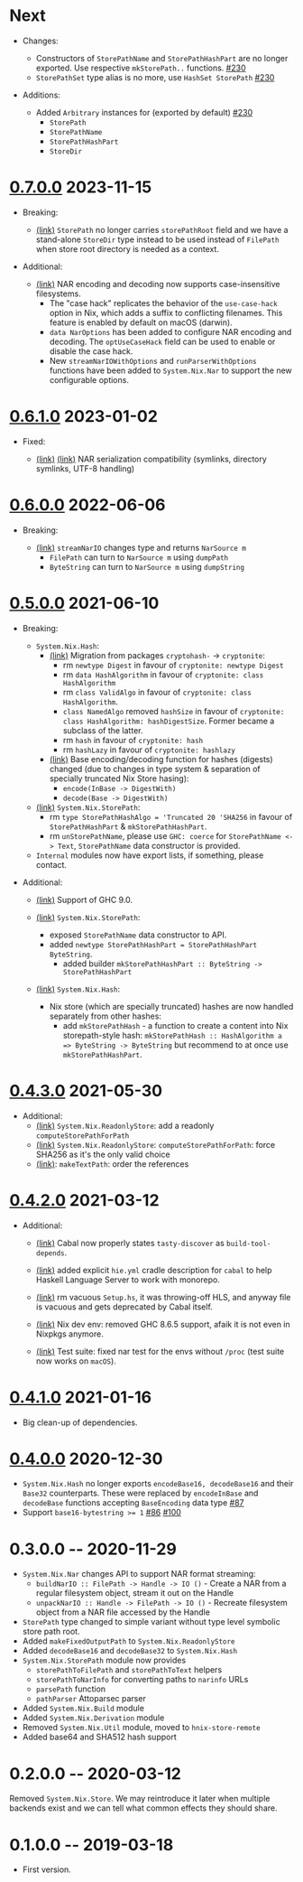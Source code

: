 # Next

* Changes:
   * Constructors of `StorePathName` and `StorePathHashPart` are no longer
     exported. Use respective `mkStorePath..` functions. [#230](https://github.com/haskell-nix/hnix-store/pull/230)
   * `StorePathSet` type alias is no more, use `HashSet StorePath` [#230](https://github.com/haskell-nix/hnix-store/pull/230)


* Additions:
   * Added `Arbitrary` instances for (exported by default) [#230](https://github.com/haskell-nix/hnix-store/pull/230)
     * `StorePath`
     * `StorePathName`
     * `StorePathHashPart`
     * `StoreDir`

# [0.7.0.0](https://github.com/haskell-nix/hnix-store/compare/core-0.6.1.0...core-0.7.0.0) 2023-11-15

* Breaking:
    * [(link)](https://github.com/haskell-nix/hnix-store/pull/216) `StorePath` no longer carries `storePathRoot` field and we
      have a stand-alone `StoreDir` type instead to be used instead of `FilePath`
      when store root directory is needed as a context.

* Additional:
    * [(link)](https://github.com/haskell-nix/hnix-store/pull/218) NAR encoding and decoding now supports case-insensitive filesystems.
      * The "case hack" replicates the behavior of the `use-case-hack` option in Nix, which adds a suffix to conflicting filenames.
        This feature is enabled by default on macOS (darwin).
      * `data NarOptions` has been added to configure NAR encoding and decoding. The `optUseCaseHack` field can be used to enable or disable the case hack.
      * New `streamNarIOWithOptions` and `runParserWithOptions` functions have been added to `System.Nix.Nar` to support the new configurable options.

# [0.6.1.0](https://github.com/haskell-nix/hnix-store/compare/core-0.6.0.0...core-0.6.1.0) 2023-01-02

* Fixed:

    * [(link)](https://github.com/haskell-nix/hnix-store/pull/201) [(link)](https://github.com/haskell-nix/hnix-store/pull/203) NAR serialization compatibility (symlinks, directory symlinks, UTF-8 handling)

# [0.6.0.0](https://github.com/haskell-nix/hnix-store/compare/core-0.5.0.0...core-0.6.0.0) 2022-06-06

* Breaking:

    * [(link)](https://github.com/haskell-nix/hnix-store/pull/177) `streamNarIO` changes type and returns `NarSource m`
      * `FilePath` can turn to `NarSource m` using `dumpPath`
      * `ByteString` can turn to `NarSource m` using `dumpString`

# [0.5.0.0](https://github.com/haskell-nix/hnix-store/compare/0.4.3.0...core-0.5.0.0) 2021-06-10

* Breaking:

  * `System.Nix.Hash`:
    * [(link)](https://github.com/haskell-nix/hnix-store/pull/157/commits/97146b41cc87327625e02b81971aeb2fd7d66a3f) Migration from packages `cryptohash-` -> `cryptonite`:
      * rm `newtype Digest` in favour of `cryptonite: newtype Digest`
      * rm `data HashAlgorithm` in favour of `cryptonite: class HashAlgorithm`
      * rm `class ValidAlgo` in favour of `cryptonite: class HashAlgorithm`.
      * `class NamedAlgo` removed `hashSize` in favour of `cryptonite: class HashAlgorithm: hashDigestSize`. Former became a subclass of the latter.
      * rm `hash` in favour of `cryptonite: hash`
      * rm `hashLazy` in favour of `cryptonite: hashlazy`
    * [(link)](https://github.com/haskell-nix/hnix-store/pull/157/commits/2af74986de8aef1a13dbfc955886f9935ca246a3) Base encoding/decoding function for hashes (digests) changed (due to changes in type system & separation of specially truncated Nix Store hasing):
      * `encode(InBase -> DigestWith)`
      * `decode(Base -> DigestWith)`
  * [(link)](https://github.com/haskell-nix/hnix-store/pull/157/commits/2af74986de8aef1a13dbfc955886f9935ca246a3) `System.Nix.StorePath`:
    * rm `type StorePathHashAlgo = 'Truncated 20 'SHA256` in favour of `StorePathHashPart` & `mkStorePathHashPart`.
    * rm `unStorePathName`, please use `GHC: coerce` for `StorePathName <-> Text`, `StorePathName` data constructor is provided.
  * `Internal` modules now have export lists, if something, please contact.


* Additional:

  * [(link)](https://github.com/haskell-nix/hnix-store/pull/157/commits/97146b41cc87327625e02b81971aeb2fd7d66a3f) Support of GHC 9.0.

  * [(link)](https://github.com/haskell-nix/hnix-store/pull/157/commits/2af74986de8aef1a13dbfc955886f9935ca246a3) `System.Nix.StorePath`:
    * exposed `StorePathName` data constructor to API.
    * added `newtype StorePathHashPart = StorePathHashPart ByteString`.
      * added builder `mkStorePathHashPart :: ByteString -> StorePathHashPart`
  * [(link)](https://github.com/haskell-nix/hnix-store/pull/157/commits/2af74986de8aef1a13dbfc955886f9935ca246a3) `System.Nix.Hash`:
    * Nix store (which are specially truncated) hashes are now handled separately from other hashes:
      * add `mkStorePathHash` - a function to create a content into Nix storepath-style hash:
        `mkStorePathHash :: HashAlgorithm a => ByteString -> ByteString`
        but recommend to at once use `mkStorePathHashPart`.

# [0.4.3.0](https://github.com/haskell-nix/hnix-store/compare/0.4.2.0...0.4.3.0) 2021-05-30

* Additional:
  * [(link)](https://github.com/haskell-nix/hnix-store/commit/b85f7c875fe6b0bca939ffbcd8b9bd0ab1598aa0) `System.Nix.ReadonlyStore`: add a readonly `computeStorePathForPath`
  * [(link)](https://github.com/haskell-nix/hnix-store/commit/db71ecea3109c0ba270fa98a9041a8556e35217f) `System.Nix.ReadonlyStore`: `computeStorePathForPath`: force SHA256 as it's the only valid choice
  * [(link)](https://github.com/haskell-nix/hnix-store/commit/5fddf3c66ba1bcabb72c4d6b6e09fb41a7acd62c): `makeTextPath`: order the references

# [0.4.2.0](https://github.com/haskell-nix/hnix-store/compare/0.4.1.0...0.4.2.0) 2021-03-12

* Additional:

  * [(link)](https://github.com/haskell-nix/hnix-store/commit/5d03ffc43cde9448df05e84838ece70cc83b1b6c) Cabal now properly states `tasty-discover` as `build-tool-depends`.

  * [(link)](https://github.com/haskell-nix/hnix-store/commit/b5ad38573d27e0732d0fadfebd98de1f753b4f07) added explicit `hie.yml` cradle description for `cabal` to help Haskell Language Server to work with monorepo.

  * [(link)](https://github.com/haskell-nix/hnix-store/commit/a5b7a614c0e0e11147a93b9a197c2a443afa3244) rm vacuous `Setup.hs`, it was throwing-off HLS, and anyway file is vacuous and gets deprecated by Cabal itself.

  * [(link)](https://github.com/haskell-nix/hnix-store/commit/cf04083aba98ad40d183d1e26251101816cc07ae) Nix dev env: removed GHC 8.6.5 support, afaik it is not even in Nixpkgs anymore.

  * [(link)](https://github.com/haskell-nix/hnix-store/commit/2a897ab581c0501587ce04da6d6e3a6f543b1d72) Test suite: fixed nar test for the envs without `/proc` (test suite now works on `macOS`).


# [0.4.1.0](https://github.com/haskell-nix/hnix-store/compare/0.4.0.0...0.4.1.0) 2021-01-16

* Big clean-up of dependencies.

# [0.4.0.0](https://github.com/haskell-nix/hnix-store/compare/0.3.0.0...0.4.0.0) 2020-12-30

* `System.Nix.Hash` no longer exports `encodeBase16, decodeBase16` and their `Base32` counterparts.
    These were replaced by `encodeInBase` and `decodeBase` functions
    accepting `BaseEncoding` data type [#87](https://github.com/haskell-nix/hnix-store/pull/87)
* Support `base16-bytestring >= 1` [#86](https://github.com/haskell-nix/hnix-store/pull/86) [#100](https://github.com/haskell-nix/hnix-store/pull/100)

# 0.3.0.0 -- 2020-11-29

* `System.Nix.Nar` changes API to support NAR format streaming:
  * `buildNarIO :: FilePath -> Handle -> IO ()` - Create a NAR from a regular filesystem object, stream it out on the Handle
  * `unpackNarIO :: Handle -> FilePath -> IO ()` - Recreate filesystem object from a NAR file accessed by the Handle
* `StorePath` type changed to simple variant without type level
symbolic store path root.
* Added `makeFixedOutputPath` to `System.Nix.ReadonlyStore`
* Added `decodeBase16` and `decodeBase32` to `System.Nix.Hash`
* `System.Nix.StorePath` module now provides
  * `storePathToFilePath` and `storePathToText` helpers
  * `storePathToNarInfo` for converting paths to `narinfo` URLs
  * `parsePath` function
  * `pathParser` Attoparsec parser
* Added `System.Nix.Build` module
* Added `System.Nix.Derivation` module
* Removed `System.Nix.Util` module, moved to `hnix-store-remote`
* Added base64 and SHA512 hash support

# 0.2.0.0 -- 2020-03-12

Removed `System.Nix.Store`. We may reintroduce it later when multiple backends
exist and we can tell what common effects they should share.

# 0.1.0.0  -- 2019-03-18

* First version.
